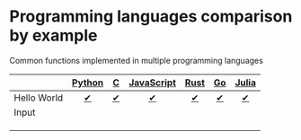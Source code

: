 # Programming languages comparison by example

Common functions implemented in multiple programming languages


|             | [Python](python/) | [C](c/) | [JavaScript](javascript/) | [Rust](rust/) | [Go](go/) | [Julia](julia/) |
| ----------- | :---------------: | :-----: | :-----------------------: | :-----------: | :-------: | :-------------: |
| Hello World |      [✔][1]       | [✔][2]  |          [✔][3]           |    [✔][4]     |  [✔][5]   |     [✔][6]      |
| Input       |                   |         |                           |               |           |                 |
|             |                   |         |                           |               |           |                 |
|             |                   |         |                           |               |           |                 |
|             |                   |         |                           |               |           |                 |


[1]: python/hello_world.py
[2]: c/hello_world.c
[3]: javascript/hello_world.js
[4]: rust/hello_world.rs
[5]: go/hello_world.go
[6]: rust/hello_world.jl